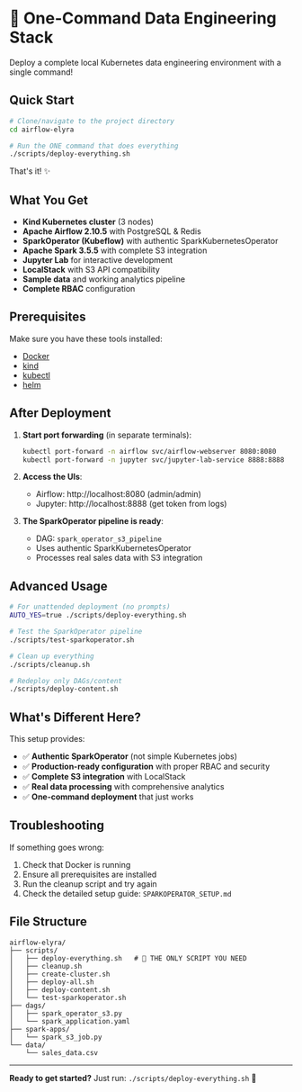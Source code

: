 # 🚀 One-Command Data Engineering Stack

Deploy a complete local Kubernetes data engineering environment with a single command!

## Quick Start

```bash
# Clone/navigate to the project directory
cd airflow-elyra

# Run the ONE command that does everything
./scripts/deploy-everything.sh
```

That's it! ✨

## What You Get

- **Kind Kubernetes cluster** (3 nodes)
- **Apache Airflow 2.10.5** with PostgreSQL & Redis
- **SparkOperator (Kubeflow)** with authentic SparkKubernetesOperator
- **Apache Spark 3.5.5** with complete S3 integration
- **Jupyter Lab** for interactive development
- **LocalStack** with S3 API compatibility
- **Sample data** and working analytics pipeline
- **Complete RBAC** configuration

## Prerequisites

Make sure you have these tools installed:
- [Docker](https://docs.docker.com/get-docker/)
- [kind](https://kind.sigs.k8s.io/docs/user/quick-start/#installation)
- [kubectl](https://kubernetes.io/docs/tasks/tools/)
- [helm](https://helm.sh/docs/intro/install/)

## After Deployment

1. **Start port forwarding** (in separate terminals):
   ```bash
   kubectl port-forward -n airflow svc/airflow-webserver 8080:8080
   kubectl port-forward -n jupyter svc/jupyter-lab-service 8888:8888
   ```

2. **Access the UIs**:
   - Airflow: http://localhost:8080 (admin/admin)
   - Jupyter: http://localhost:8888 (get token from logs)

3. **The SparkOperator pipeline is ready**:
   - DAG: `spark_operator_s3_pipeline`
   - Uses authentic SparkKubernetesOperator
   - Processes real sales data with S3 integration

## Advanced Usage

```bash
# For unattended deployment (no prompts)
AUTO_YES=true ./scripts/deploy-everything.sh

# Test the SparkOperator pipeline
./scripts/test-sparkoperator.sh

# Clean up everything
./scripts/cleanup.sh

# Redeploy only DAGs/content
./scripts/deploy-content.sh
```

## What's Different Here?

This setup provides:
- ✅ **Authentic SparkOperator** (not simple Kubernetes jobs)
- ✅ **Production-ready configuration** with proper RBAC and security
- ✅ **Complete S3 integration** with LocalStack
- ✅ **Real data processing** with comprehensive analytics
- ✅ **One-command deployment** that just works

## Troubleshooting

If something goes wrong:
1. Check that Docker is running
2. Ensure all prerequisites are installed
3. Run the cleanup script and try again
4. Check the detailed setup guide: `SPARKOPERATOR_SETUP.md`

## File Structure

```
airflow-elyra/
├── scripts/
│   ├── deploy-everything.sh   # 🎯 THE ONLY SCRIPT YOU NEED
│   ├── cleanup.sh
│   ├── create-cluster.sh
│   ├── deploy-all.sh
│   ├── deploy-content.sh
│   └── test-sparkoperator.sh
├── dags/
│   ├── spark_operator_s3.py
│   └── spark_application.yaml
├── spark-apps/
│   └── spark_s3_job.py
└── data/
    └── sales_data.csv
```

---

**Ready to get started?** Just run: `./scripts/deploy-everything.sh` 🚀
